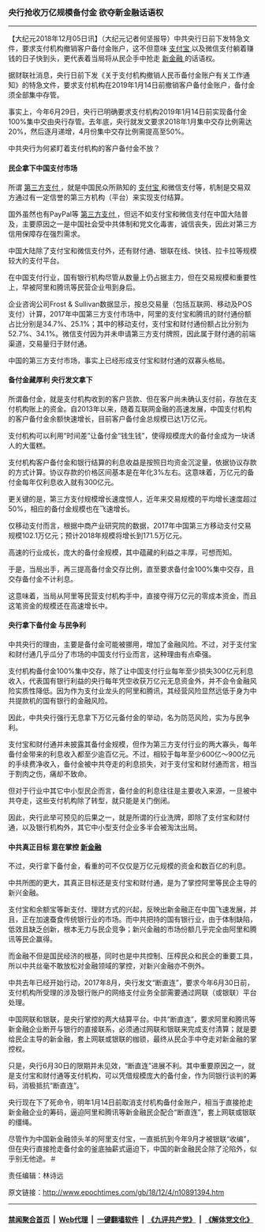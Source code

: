 ### 央行抢收万亿规模备付金 欲夺新金融话语权
------------------------

<p>
 【大纪元2018年12月05日讯】（大纪元记者何坚报导）中共央行日前下发特急文件，要求支付机构撤销客户备付金账户，这不但意味
 <a href="http://www.epochtimes.com/gb/tag/%E6%94%AF%E4%BB%98%E5%AE%9D.html">
  支付宝
 </a>
 以及微信支付躺着赚钱的日子快到头，更代表着当局将从民企手中抢走
 <a href="http://www.epochtimes.com/gb/tag/%E6%96%B0%E9%87%91%E8%9E%8D.html">
  新金融
 </a>
 的话语权。
</p>
<p>
 据财联社消息，央行日前下发《关于支付机构撤销人民币备付金账户有关工作通知》的特急文件，要求支付机构在2019年1月14日前撤销客户备付金账户，备付金须全部集中存管。
</p>
<p>
 事实上，今年6月29日，央行已明确要求支付机构2019年1月14日前实现备付金100%集中交由央行存管。去年底，央行就发文要求2018年1月集中交存比例需达20%，然后逐月递增，4月份集中交存比例需提高至50%。
</p>
<p>
 中共央行为何紧盯着支付机构的客户备付金不放？
</p>
<h4>
 民企拿下中国支付市场
</h4>
<p>
 所谓
 <a href="http://www.epochtimes.com/gb/tag/%E7%AC%AC%E4%B8%89%E6%96%B9%E6%94%AF%E4%BB%98.html">
  第三方支付
 </a>
 ，就是中国民众所熟知的
 <a href="http://www.epochtimes.com/gb/tag/%E6%94%AF%E4%BB%98%E5%AE%9D.html">
  支付宝
 </a>
 和微信支付等，机制是交易双方通过有一定信誉的第三方机构（平台）来实现支付结算。
</p>
<p>
 国外虽然也有PayPal等
 <a href="http://www.epochtimes.com/gb/tag/%E7%AC%AC%E4%B8%89%E6%96%B9%E6%94%AF%E4%BB%98.html">
  第三方支付
 </a>
 ，但远不如支付宝和微信支付在中国大陆普及，主要原因之一是中国社会受中共体制和党文化毒害，诚信丧失，因此对第三方信用保障存在强烈需求。
</p>
<p>
 中国大陆除了支付宝和微信支付外，还有财付通、银联在线、快钱、拉卡拉等规模较大的支付平台。
</p>
<p>
 在中国支付行业，国有银行机构尽管从数量上仍占据主力，但在交易规模和重要性上，早被阿里和腾讯等民营企业甩到身后。
</p>
<p>
 企业咨询公司Frost &amp; Sullivan数据显示，按总交易量（包括互联网、移动及POS支付）计算，2017年中国第三方支付市场中，阿里的支付宝和腾讯的财付通份额占比分别是34.7%、25.1%；其中的移动支付，支付宝和财付通份额占比分别为52.7%、34.1%。微信支付因为并未申请第三方支付牌照，因此属于财付通的前端渠道，交易量归于财付通。
</p>
<p>
 中国的第三方支付市场，事实上已经形成支付宝和财付通的双寡头格局。
</p>
<h4>
 备付金藏厚利 央行发文拿下
</h4>
<p>
 所谓备付金，就是支付机构收到的客户货款、但在客户尚未确认支付前，存放在支付机构账上的资金。自2013年以来，随着互联网金融的高速发展，中国支付机构的客户备付金余额快速增长，目前客户备付金总规模已达1万亿元。
</p>
<p>
 支付机构可以利用“时间差”让备付金“钱生钱”，使得规模庞大的备付金成为一块诱人的大蛋糕。
</p>
<p>
 支付机构客户备付金和银行结算的利息收益是按照日均资金沉淀量，依据协议存款的方式计算。协议存款的价格区间基本是在年化3%左右。这意味着，万亿元的备付金每年仅利息收入就有300亿元。
</p>
<p>
 更关键的是，第三方支付规模增长速度惊人，近年来交易规模的平均增长速度超过50%，相应的备付金规模也在飞速增长。
</p>
<p>
 仅移动支付而言，根据中商产业研究院的数据，2017年中国第三方移动支付交易规模102.1万亿元；预计2018年规模将增长到171.5万亿元。
</p>
<p>
 高速的行业成长，庞大的备付金规模，其中蕴藏的利益之丰厚，可想而知。
</p>
<p>
 于是，当局出手，再三提高备付金交存比例，直至要求备付金100%集中交存，且交存备付金不计利息。
</p>
<p>
 这意味着，当局从阿里等民营支付机构手中，直接夺得万亿元的零成本资金，而且这笔资金的规模还在高速增长中。
</p>
<h4>
 央行拿下备付金 与民争利
</h4>
<p>
 中共央行的理由，主要是备付金可能被挪用，增加了金融风险。不过，对于支付宝和财付通几乎瓜分了市场的中国支付行业而言，这种理由有点牵强。
</p>
<p>
 支付机构备付金100%集中交存，除了让中国支付行业每年至少损失300亿元利息收入，代表国有银行利益的央行每年凭空收获万亿元无息资金外，并不会令金融风险实质性降低。因为作为支付业龙头的阿里和腾讯，其经营风险显然远低于身为中共提款机的国有银行的金融风险。
</p>
<p>
 因此，中共央行强行无息拿下万亿元备付金的举动，名为防范风险，实为与民争利。
</p>
<p>
 支付宝和财付通并未披露其备付金规模，但作为第三方支付行业的两大寡头，每年备付金带来的利息收入都至少逾百亿元。不过，相较于每年至少600亿～900亿元的手续费净收入，备付金被中共夺走的利息损失，对于支付宝和财付通而言，相当于割肉之伤，痛却不致命。
</p>
<p>
 但对于行业中其它中小型民企而言，备付金的利息往往是主要收入来源，一旦被中共夺走，这些支付机构除了转型，就只能是关门倒闭。
</p>
<p>
 因此，央行此举可预见的后果之一，就是所谓的行业洗牌，即除了支付宝和财付通，以及银行机构外，其它中小型支付企业多半会被淘汰出局。
</p>
<h4>
 中共真正目标 意在掌控
 <a href="http://www.epochtimes.com/gb/tag/%E6%96%B0%E9%87%91%E8%9E%8D.html">
  新金融
 </a>
</h4>
<p>
 不过，央行拿下备付金，看重的可不仅仅是万亿元规模的资金和数百亿的利息。
</p>
<p>
 中共所图的更大，其真正目标还是支付宝和财付通，是为了掌控阿里等民企主导的新兴金融。
</p>
<p>
 支付宝和余额宝等新支付、理财方式的兴起，反映出新金融正在中国飞速发展，并且，正在加速蚕食传统银行业的市场。而中共把持的国有银行业，由于体制缺陷，低效且缺乏创新，根本无力与民企竞争；新兴金融的市场份额几乎完全由阿里和腾讯等民企赢得。
</p>
<p>
 而金融不但是国民经济的根基，同时也是中共控制、压榨民众和民企的重要工具，所以中共丝毫不敢放松对金融领域的掌控，对新兴金融亦不例外。
</p>
<p>
 中共去年已经开始行动，2017年8月，央行发文“断直连”，要求今年6月30日前，支付机构所受理的涉及银行账户的网络支付业务全部需要通过网联（或银联）平台处理。
</p>
<p>
 中国网联和银联，是央行掌控的两大结算平台。中共“断直连”，要求阿里和腾讯等新金融企业断开与银行的直接联系，必须通过网联和银联来完成支付清算；就是要给民企主导的新金融，套上网联或银联的枷锁，最终从民企手中夺走对新金融的掌控权。
</p>
<p>
 只是，央行6月30日的限期并未见效，“断直连”进展不利。其中重要原因之一，就是支付宝和财付通等支付机构，可以凭借规模庞大的备付金，作为同银行谈判的筹码，消极抵抗“断直连”。
</p>
<p>
 央行现在下了死命令，明年1月14日前取消支付机构备付金账户，相当于直接抢走新金融企业的筹码，逼迫阿里和腾讯等新金融民企配合“断直连”，套上网联或银联的缰绳。
</p>
<p>
 尽管作为中国新金融领头羊的阿里支付宝，一直抵抗到今年9月才被银联“收编”，但在央行直接抢走备付金的釜底抽薪式逼迫下，中国的新金融民企除了沦陷外，似乎别无他途。＃
</p>
<p>
 责任编辑：林诗远
</p>

原文链接：http://www.epochtimes.com/gb/18/12/4/n10891394.htm


------------------------
#### [禁闻聚合首页](https://github.com/gfw-breaker/banned-news/blob/master/README.md) &nbsp;|&nbsp; [Web代理](https://github.com/gfw-breaker/open-proxy/blob/master/README.md) &nbsp;|&nbsp; [一键翻墙软件](https://github.com/gfw-breaker/nogfw/blob/master/README.md) &nbsp;|&nbsp; [《九评共产党》](https://github.com/gfw-breaker/9ping.md/blob/master/README.md#九评之一评共产党是什么) &nbsp;|&nbsp; [《解体党文化》](https://github.com/gfw-breaker/jtdwh.md/blob/master/README.md#绪论)